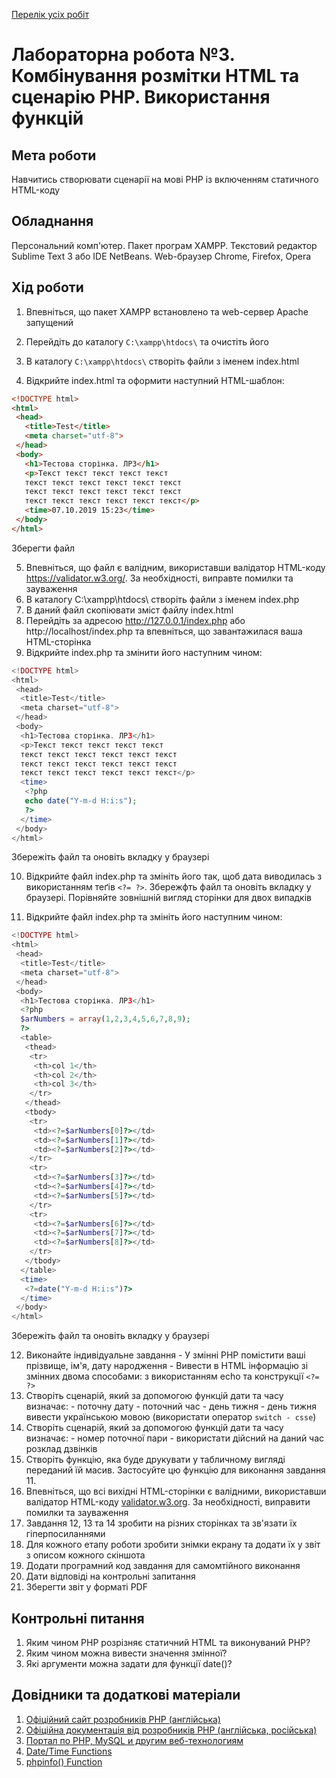 [Перелік усіх робіт](README.md)

# Лабораторна робота №3. Комбінування розмітки HTML та сценарію PHP. Використання функцій

## Мета роботи

Навчитись створювати сценарії на мові РНР із включенням статичного HTML-коду

## Обладнання

Персональний комп'ютер. Пакет програм XAMPP. Текстовий редактор Sublime Text 3 або IDE NetBeans. Web-браузер Chrome, Firefox, Opera

## Хід роботи

1. Впевніться, що пакет XAMPP встановлено та web-сервер Apache запущений
2. Перейдіть до каталогу `C:\xampp\htdocs\` та очистіть його
3. В каталогу `C:\xampp\htdocs\` створіть файли з іменем index.html

4. Відкрийте index.html та оформити наступний HTML-шаблон:
```html
<!DOCTYPE html>
<html>
 <head>
   <title>Test</title>
   <meta charset="utf-8">
 </head>
 <body>
   <h1>Тестова сторінка. ЛР3</h1>
   <p>Текст текст текст текст текст 
   текст текст текст текст текст текст 
   текст текст текст текст текст текст 
   текст текст текст текст текст текст</p>
   <time>07.10.2019 15:23</time>
 </body>
</html>
```
Зберегти файл

5. Впевніться, що файл є валідним, використавши валідатор HTML-коду https://validator.w3.org/. За необхідності, виправте помилки та зауваження
6. В каталогу C:\xampp\htdocs\ створіть файли з іменем index.php
7. В даний файл скопіювати зміст файлу index.html
8. Перейдіть за адресою http://127.0.0.1/index.php або http://localhost/index.php та впевніться, що завантажилася ваша HTML-сторінка
9. Відкрийте index.php та змінити його наступним чином:
```php
<!DOCTYPE html>
<html>
 <head>
  <title>Test</title>
  <meta charset="utf-8">
 </head>
 <body>
  <h1>Тестова сторінка. ЛР3</h1>
  <p>Текст текст текст текст текст 
  текст текст текст текст текст текст 
  текст текст текст текст текст текст 
  текст текст текст текст текст текст</p>
  <time>
   <?php
   echo date("Y-m-d H:i:s");
   ?>
  </time>
 </body>
</html>
```
Збережіть файл та оновіть вкладку у браузері

10.  Відкрийте файл index.php та змініть його так, щоб дата виводилась з використанням теґів `<?= ?>`. Збережфть файл та оновіть вкладку у браузері. Порівняйте зовнішній вигляд сторінки для двох випадків

11.  Відкрийте файл index.php та змініть його наступним чином:
```php
<!DOCTYPE html>
<html>
 <head>
  <title>Test</title>
  <meta charset="utf-8">
 </head>
 <body>
  <h1>Тестова сторінка. ЛР3</h1>
  <?php
  $arNumbers = array(1,2,3,4,5,6,7,8,9);
  ?>
  <table>
   <thead>
    <tr>
     <th>col 1</th>
     <th>col 2</th>
     <th>col 3</th>
    </tr>
   </thead>
   <tbody>
    <tr>
     <td><?=$arNumbers[0]?></td>
     <td><?=$arNumbers[1]?></td>
     <td><?=$arNumbers[2]?></td>
    </tr>
    <tr>
     <td><?=$arNumbers[3]?></td>
     <td><?=$arNumbers[4]?></td>
     <td><?=$arNumbers[5]?></td>
    </tr>
    <tr>
     <td><?=$arNumbers[6]?></td>
     <td><?=$arNumbers[7]?></td>
     <td><?=$arNumbers[8]?></td>
    </tr>
   </tbody>
  </table>
  <time>
   <?=date("Y-m-d H:i:s")?>
  </time>
 </body>
</html>
```
Збережіть файл та оновіть вкладку у браузері

12.  Виконайте індивідуальне завдання
    - У змінні РНР помістити ваші прізвище, ім'я, дату народження
    - Вивести в HTML інформацію зі змінних двома способами: з використанням echo та конструкції `<?= ?>`
13.  Створіть сценарій, який за допомогою функцій дати та часу визначає:
    - поточну дату
    - поточний час
    - день тижня
    - день тижня вивести українською мовою (використати оператор `switch - csse`)
14.  Створіть сценарій, який за допомогою функцій дати та часу визначає:
    - номер поточної пари 
    - використати дійсний на даний час розклад дзвінків
15.  Створіть функцію, яка буде друкувати у табличному вигляді переданий їй масив. Застосуйте цю функцію для виконання завдання 11.
16.  Впевніться, що всі вихідні HTML-сторінки є валідними, використавши валідатор HTML-коду [validator.w3.org](https://validator.w3.org/). За необхідності, виправити помилки та зауваження
17.  Завдання 12, 13 та 14 зробити на різних сторінках та зв'язати їх гіперпосиланнями
18. Для кожного етапу роботи зробити знімки екрану та додати їх у звіт з описом кожного скіншота
19. Додати програмний код завдання для самомтійного виконання
20. Дати відповіді на контрольні запитання
21. Зберегти звіт у форматі PDF

## Контрольні питання
1. Яким чином РНР розрізняє статичний HTML та виконуваний PHP?
2. Яким чином можна вивести значення змінної?
3. Які аргументи можна задати для функції date()?

## Довідники та додаткові матеріали
1. [Офіційний сайт розробників PHP (англійська)](https://www.php.net/)
2. [Офіційна документація від розробників PHP (англійська, російська)](https://www.php.net/docs.php)
3. [Портал по PHP, MySQL и другим веб-технологиям](http://www.php.su/)
4. [Date/Time Functions](https://www.php.net/manual/en/ref.datetime.php)
5. [phpinfo() Function](https://www.php.net/manual/en/function.phpinfo.php)
